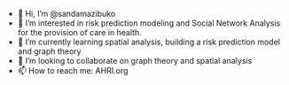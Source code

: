 - 👋 Hi, I’m @sandamazibuko
- 👀 I’m interested in risk prediction modeling and Social Network Analysis for the provision of care in health. 
- 🌱 I’m currently learning spatial analysis, building a risk prediction model and graph theory
- 💞️ I’m looking to collaborate on graph theory and spatial analysis
- 📫 How to reach me: AHRI.org

<!---
sandamazibuko/sandamazibuko is a ✨ special ✨ repository because its `README.md` (this file) appears on your GitHub profile.
You can click the Preview link to take a look at your changes.
--->
